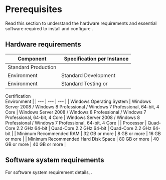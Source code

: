 ﻿ 

Prerequisites
=============

Read this section to understand the hardware requirements and essential software required to install and configure <product name>.

Hardware requirements
---------------------

   
| Component |   Specification per Instance |
| --- | --- |
| Standard Production  
Environment | Standard Development  
Environment | Standard Testing or  
Certification  
Environment |
| --- | --- | --- |
| Windows Operating System | Windows Server 2008 / Windows 8 Professional / Windows 7 Professional, 64-bit, 4 Core | Windows Server 2008 / Windows 8 Professional / Windows 7 Professional, 64-bit, 4 Core | Windows Server 2008 / Windows 8 Professional / Windows 7 Professional, 64-bit, 4 Core |
| Processor | Quad-Core 2.2 GHz 64-bit | Quad-Core 2.2 GHz 64-bit | Quad-Core 2.2 GHz 64-bit |
| Minimum Recommended RAM | 32 GB or more | 8 GB or more | 16 GB or more |
| Minimum Recommended Hard Disk Space | 80 GB or more | 40 GB or more | 40 GB or more |

Software system requirements
----------------------------

For software system requirement details, <click here>.
